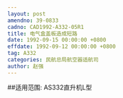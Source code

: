 ```yaml
---
layout: post
amendno: 39-0833
cadno: CAD1992-A332-05R1
title: 电气盒盖板造成短路
date: 1992-09-15 00:00:00 +0800
effdate: 1992-09-12 00:00:00 +0800
tag: A332
categories: 民航总局航空器适航司
author: 赵强
---
```


##适用范围:
AS332直升机L型

